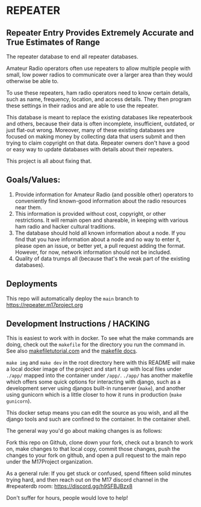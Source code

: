 REPEATER
========

Repeater Entry Provides Extremely Accurate and True Estimates of Range
----------------------------------------------------------------------

The repeater database to end all repeater databases. 

Amateur Radio operators often use repeaters to allow multiple people
with small, low power radios to communicate over a larger area than they
would otherwise be able to.

To use these repeaters, ham radio operators need to know certain details,
such as name, frequency, location, and access details. They then program
these settings in their radios and are able to use the repeater.

This database is meant to replace the existing databases like repeaterbook
and others, because their data is often incomplete, insufficient,
outdated, or just flat-out wrong. Moreover, many of these existing
databases are focused on making money by collecting data that users
submit and then trying to claim copyright on that data. Repeater owners
don't have a good or easy way to update databases with details about their repeaters.

This project is all about fixing that.

Goals/Values:
-------------
1. Provide information for Amateur Radio (and possible other) operators
to conveniently find known-good information about the radio resources
near them.
2. This information is provided without cost, copyright, or other
restrictions. It will remain open and shareable, in keeping with various
ham radio and hacker cultural traditions.
3. The database should hold all known information about a node. If you
find that you have information about a node and no way to enter it,
please open an issue, or better yet, a pull request adding the format. 
However, for now, network information should not be included.
4. Quality of data trumps all (because that's the weak part of the existing databases).



Deployments
-----------
This repo will automatically deploy the `main` branch to https://repeater.m17project.org



Development Instructions / HACKING
----------------------------------
This is easiest to work with in docker. To see what the make commands are
doing, check out the `makefile` for the directory you run the command
in. See also [makefiletutorial.com](https://makefiletutorial.com/) and
the [makefile docs](https://www.gnu.org/software/make/manual/make.html).

`make img` and `make dev` in the root directory here with this README
will make a local docker image of the project and start it up with local
files under `./app/` mapped into the container under `/app/`. `./app/`
has another makefile which offers some quick options for interacting with
django, such as a development server using djangos built-in runserver (`make`),
and another using gunicorn which is a little closer to how it runs
in production (`make gunicorn`).

This docker setup means you can edit the source as you wish, and all the
django tools and such are confined to the container. In the container
shell.

The general way you'd go about making changes is as follows:

Fork this repo on Github, clone down your fork, check out a branch to
work on, make changes to that local copy, commit those changes, push the
changes to your fork on github, and open a pull request to the main repo
under the M17Project organization.

As a general rule: If you get stuck or confused, spend fifteen solid
minutes trying hard, and then reach out on the M17 discord channel in the #repeaterdb 
room: https://discord.gg/h9SFBJBzx8

Don't suffer for hours, people would love to help!
